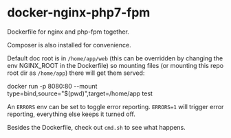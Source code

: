 # docker-nginx-php7-fpm

Dockerfile for nginx and php-fpm together.

Composer is also installed for convenience.

Default doc root is in `/home/app/web` (this can be overridden by changing the env NGINX_ROOT in the Dockerfile) so mounting files (or mounting this repo root dir as `/home/app`) there will get them served:

  docker run -p 8080:80 --mount type=bind,source="$(pwd)",target=/home/app test


An `ERRORS` env can be set to toggle error reporting. `ERRORS=1` will trigger error reporting, everything else keeps it turned off.

Besides the Dockerfile, check out `cmd.sh` to see what happens.
